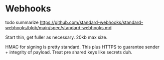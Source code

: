 # Webhooks

todo summarize https://github.com/standard-webhooks/standard-webhooks/blob/main/spec/standard-webhooks.md

Start thin, get fuller as necessary. 20kb max size.

HMAC for signing is pretty standard. This plus HTTPS to guarantee sender + integrity of payload. Treat pre shared keys like secrets duh.
